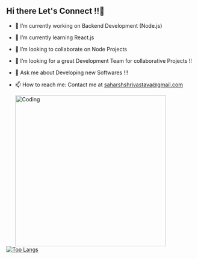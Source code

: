 ## Hi there Let's Connect !!👋

- 🔭 I’m currently working on Backend Development (Node.js)
- 🌱 I’m currently learning React.js 
- 👯 I’m looking to collaborate on Node Projects 
- 🤔 I’m looking for a great Development Team for collaborative Projects !! 
- 💬 Ask me about Developing new Softwares !!!
- 📫 How to reach me: Contact me at saharshshrivastava@gmail.com

  <img align="left" alt="Coding" width="400" src="https://res.cloudinary.com/practicaldev/image/fetch/s--sNXjzc6P--/c_limit%2Cf_auto%2Cfl_progressive%2Cq_66%2Cw_880/https://media1.tenor.com/images/0c34272909ee2a4db5606a014082312b/tenor.gif%3Fitemid%3D15828752">

[![Top Langs](https://github-readme-stats.vercel.app/api/top-langs/?username=30saharsh&hide_progress=true)](https://github.com/30saharsh/github-readme-stats)
